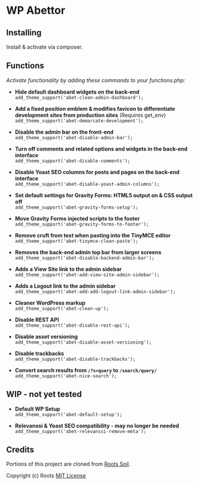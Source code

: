 # WP Abettor

## Installing

Install & activate via composer.

## Functions

*Activate functionality by adding these commands to your functions.php:*

* **Hide default dashboard widgets on the back-end**<br>
  `add_theme_support('abet-clean-admin-dashboard');`

* **Add a fixed position emblem & modifies favicon to differentiate development sites from production sites** (Requires get_env)<br>
  `add_theme_support('abet-demarcate-development');`

* **Disable the admin bar on the front-end**<br>
  `add_theme_support('abet-disable-admin-bar');`

* **Turn off comments and related options and widgets in the back-end interface**<br>
  `add_theme_support('abet-disable-comments');`

* **Disable Yoast SEO columns for posts and pages on the back-end interface**<br>
  `add_theme_support('abet-disable-yoast-admin-columns');`

* **Set default settings for Gravity Forms: HTML5 output on & CSS output off**<br>
  `add_theme_support('abet-gravity-forms-setup');`

* **Move Gravity Forms injected scripts to the footer**<br>
  `add_theme_support('abet-gravity-forms-to-footer');`

* **Remove cruft from text when pasting into the TinyMCE editor**<br>
  `add_theme_support('abet-tinymce-clean-paste');`

* **Removes the back-end admin top bar from larger screens**<br>
  `add_theme_support('abet-disable-backend-admin-bar');`

* **Adds a View Site link to the admin sidebar**<br>
  `add_theme_support('abet-add-view-site-admin-sidebar');`

* **Adds a Logout link to the admin sidebar**<br>
  `add_theme_support('abet-add-add-logout-link-admin-sidebar');`

* **Cleaner WordPress markup**<br>
  `add_theme_support('abet-clean-up');`

* **Disable REST API**<br>
  `add_theme_support('abet-disable-rest-api');`

* **Disable asset versioning**<br>
  `add_theme_support('abet-disable-asset-versioning');`

* **Disable trackbacks**<br>
  `add_theme_support('abet-disable-trackbacks');`

* **Convert search results from `/?s=query` to `/search/query/`**<br>
  `add_theme_support('abet-nice-search');`

## WIP - not yet tested

* **Default WP Setup**<br>
  `add_theme_support('abet-default-setup');`

* **Relevanssi & Yoast SEO compatibility - may no longer be needed**<br>
`add_theme_support('abet-relevanssi-remove-meta');`

## Credits

Portions of this project are cloned from [Roots Soil](https://github.com/roots/soil/).

Copyright (c) Roots
[MIT License](https://github.com/roots/soil/blob/master/LICENSE.md)
